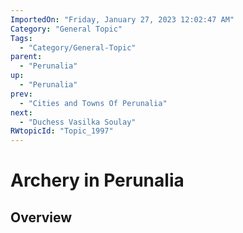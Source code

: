 ```yaml
---
ImportedOn: "Friday, January 27, 2023 12:02:47 AM"
Category: "General Topic"
Tags:
  - "Category/General-Topic"
parent:
  - "Perunalia"
up:
  - "Perunalia"
prev:
  - "Cities and Towns Of Perunalia"
next:
  - "Duchess Vasilka Soulay"
RWtopicId: "Topic_1997"
---
```

# Archery in Perunalia
## Overview
